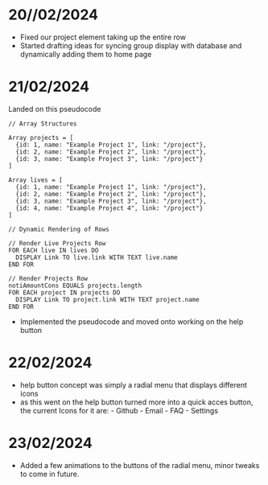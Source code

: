# 20//02/2024
- Fixed our project element taking up the entire row
- Started drafting ideas for syncing group display with database and dynamically adding them to home page

# 21/02/2024
Landed on this pseudocode

```
// Array Structures

Array projects = [
  {id: 1, name: "Example Project 1", link: "/project"},
  {id: 2, name: "Example Project 2", link: "/project"},
  {id: 3, name: "Example Project 3", link: "/project"}
]

Array lives = [
  {id: 1, name: "Example Project 1", link: "/project"},
  {id: 2, name: "Example Project 2", link: "/project"},
  {id: 3, name: "Example Project 3", link: "/project"},
  {id: 4, name: "Example Project 4", link: "/project"}
]

// Dynamic Rendering of Rows

// Render Live Projects Row
FOR EACH live IN lives DO
  DISPLAY Link TO live.link WITH TEXT live.name
END FOR

// Render Projects Row
notiAmountCons EQUALS projects.length
FOR EACH project IN projects DO  
  DISPLAY Link TO project.link WITH TEXT project.name
END FOR

```
- Implemented the pseudocode and moved onto working on the help button

# 22/02/2024
- help button concept was simply a radial menu that displays different icons
- as this went on the help button turned more into a quick acces button, the current Icons for it are:
        - Github
        - Email
        - FAQ
        - Settings


# 23/02/2024
- Added a few animations to the buttons of the radial menu, minor tweaks to come in future.